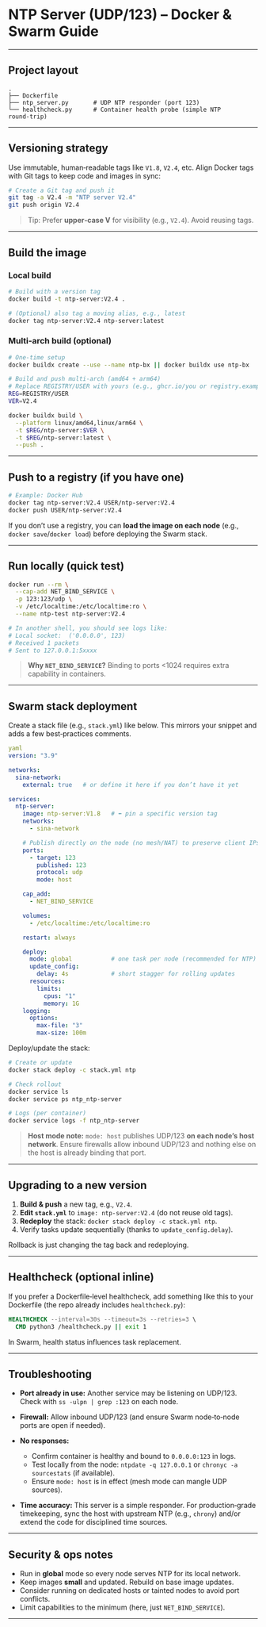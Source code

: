 # NTP Server (UDP/123) – Docker & Swarm Guide

---

## Project layout

```
.
├── Dockerfile
├── ntp_server.py       # UDP NTP responder (port 123)
└── healthcheck.py      # Container health probe (simple NTP round‑trip)
```

---

## Versioning strategy

Use immutable, human‑readable tags like `V1.8`, `V2.4`, etc. Align Docker tags with Git tags to keep code and images in sync:

```bash
# Create a Git tag and push it
git tag -a V2.4 -m "NTP server V2.4"
git push origin V2.4
```

> Tip: Prefer **upper‑case V** for visibility (e.g., `V2.4`). Avoid reusing tags.

---

## Build the image

### Local build

```bash
# Build with a version tag
docker build -t ntp-server:V2.4 .

# (Optional) also tag a moving alias, e.g., latest
docker tag ntp-server:V2.4 ntp-server:latest
```

### Multi‑arch build (optional)

```bash
# One‑time setup
docker buildx create --use --name ntp-bx || docker buildx use ntp-bx

# Build and push multi‑arch (amd64 + arm64)
# Replace REGISTRY/USER with yours (e.g., ghcr.io/you or registry.example.com/you)
REG=REGISTRY/USER
VER=V2.4

docker buildx build \
  --platform linux/amd64,linux/arm64 \
  -t $REG/ntp-server:$VER \
  -t $REG/ntp-server:latest \
  --push .
```

---

## Push to a registry (if you have one)

```bash
# Example: Docker Hub
docker tag ntp-server:V2.4 USER/ntp-server:V2.4
docker push USER/ntp-server:V2.4
```

If you don’t use a registry, you can **load the image on each node** (e.g., `docker save`/`docker load`) before deploying the Swarm stack.

---

## Run locally (quick test)

```bash
docker run --rm \
  --cap-add NET_BIND_SERVICE \
  -p 123:123/udp \
  -v /etc/localtime:/etc/localtime:ro \
  --name ntp-test ntp-server:V2.4

# In another shell, you should see logs like:
# Local socket:  ('0.0.0.0', 123)
# Received 1 packets
# Sent to 127.0.0.1:5xxxx
```

> **Why `NET_BIND_SERVICE`?** Binding to ports <1024 requires extra capability in containers.

---

## Swarm stack deployment

Create a stack file (e.g., `stack.yml`) like below. This mirrors your snippet and adds a few best‑practices comments.

```yaml
yaml
version: "3.9"

networks:
  sina-network:
    external: true   # or define it here if you don’t have it yet

services:
  ntp-server:
    image: ntp-server:V1.8   # ⬅️ pin a specific version tag
    networks:
      - sina-network

    # Publish directly on the node (no mesh/NAT) to preserve client IPs
    ports:
      - target: 123
        published: 123
        protocol: udp
        mode: host

    cap_add:
      - NET_BIND_SERVICE

    volumes:
      - /etc/localtime:/etc/localtime:ro

    restart: always

    deploy:
      mode: global           # one task per node (recommended for NTP)
      update_config:
        delay: 4s            # short stagger for rolling updates
      resources:
        limits:
          cpus: "1"
          memory: 1G
    logging:
      options:
        max-file: "3"
        max-size: 100m
```

Deploy/update the stack:

```bash
# Create or update
docker stack deploy -c stack.yml ntp

# Check rollout
docker service ls
docker service ps ntp_ntp-server

# Logs (per container)
docker service logs -f ntp_ntp-server
```

> **Host mode note:** `mode: host` publishes UDP/123 **on each node’s host network**. Ensure firewalls allow inbound UDP/123 and nothing else on the host is already binding that port.

---

## Upgrading to a new version

1. **Build & push** a new tag, e.g., `V2.4`.
2. **Edit `stack.yml`** to `image: ntp-server:V2.4` (do not reuse old tags).
3. **Redeploy** the stack: `docker stack deploy -c stack.yml ntp`.
4. Verify tasks update sequentially (thanks to `update_config.delay`).

Rollback is just changing the tag back and redeploying.

---

## Healthcheck (optional inline)

If you prefer a Dockerfile‑level healthcheck, add something like this to your Dockerfile (the repo already includes `healthcheck.py`):

```dockerfile
HEALTHCHECK --interval=30s --timeout=3s --retries=3 \
  CMD python3 /healthcheck.py || exit 1
```

In Swarm, health status influences task replacement.

---

## Troubleshooting

* **Port already in use:** Another service may be listening on UDP/123. Check with `ss -ulpn | grep :123` on each node.
* **Firewall:** Allow inbound UDP/123 (and ensure Swarm node‑to‑node ports are open if needed).
* **No responses:**

  * Confirm container is healthy and bound to `0.0.0.0:123` in logs.
  * Test locally from the node: `ntpdate -q 127.0.0.1` or `chronyc -a sourcestats` (if available).
  * Ensure `mode: host` is in effect (mesh mode can mangle UDP sources).
* **Time accuracy:** This server is a simple responder. For production‑grade timekeeping, sync the host with upstream NTP (e.g., `chrony`) and/or extend the code for disciplined time sources.

---

## Security & ops notes

* Run in **global** mode so every node serves NTP for its local network.
* Keep images **small** and updated. Rebuild on base image updates.
* Consider running on dedicated hosts or tainted nodes to avoid port conflicts.
* Limit capabilities to the minimum (here, just `NET_BIND_SERVICE`).

---
